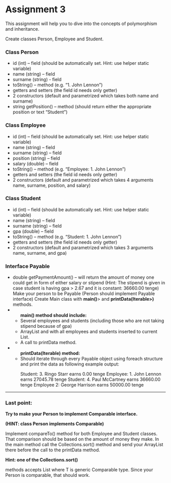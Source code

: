 <h1>Assignment 3</h1>
<p>This assignment will help you to dive into the concepts of polymorphism and inheritance.</p>
<p>Create classes Person, Employee and Student.</p>
<h3>Class Person</h3>
<ul>
<li> id (int) – field (should be automatically set. Hint: use helper static variable)
<li> name (string) – field
<li> surname (string) - field 
<li> toString() – method (e.g. “1. John Lennon”)
<li> getters and setters (the field id needs only getter)
<li> 2 constructors (default and parametrized which takes both name and surname)
<li> string getPosition() – method (should return either the appropriate position or text “Student”)
</ul>

<h3>Class Employee</h3>
<ul>
<li> id (int) – field (should be automatically set. Hint: use helper static variable)
<li> name (string) – field
<li> surname (string) – field
<li> position (string) – field
<li> salary (double) – field
<li> toString() – method (e.g. “Employee: 1. John Lennon”)
<li> getters and setters (the field id needs only getter)
<li> 2 constructors (default and parametrized which takes 4 arguments name, surname, position,
and salary)
</ul>
<h3>Class Student</h3>
<ul>
<li> id (int) – field (should be automatically set. Hint: use helper static variable)
<li> name (string) – field
<li> surname (string) – field
<li> gpa (double) – field
<li> toString() – method (e.g. “Student: 1. John Lennon”)
<li> getters and setters (the field id needs only getter)
<li> 2 constructors (default and parametrized which takes 3 arguments name, surname, and gpa)
</ul>
<h3>Interface Payable</h3>
<ul>
<li> double getPaymentAmount() – will return the amount of money one could get in form of either
salary or stipend (Hint: The stipend is given in case student is having gpa > 2.67 and it is
constant: 36660.00 tenge)
Make your person to be Payable (Person should implement Payable interface)
Create Main class with <strong>main()</strong>> and <strong>printData(Iterable<Person>>)</strong></strong> methods.
    <li><ul><strong>main() method should include:</strong>
        <li>Several employees and students (including those who are not taking stipend because of gpa)
        <li> ArrayList<Person> and with all employees and students inserted to current List.
        <li> A call to printData method.
    </ul>

<li><ul><strong>printData(Iterable<Person>) method:</strong>
<li>Should iterate through every Payable object using foreach structure and print the data as following example output:
<p>Student: 3. Ringo Starr earns 0.00 tenge
Employee: 1. John Lennon earns 27045.78 tenge
Student: 4. Paul McCartney earns 36660.00 tenge
Employee 2: George Harrison earns 50000.00 tenge
</ul>
</ul>
<hr>
<h3>Last point:</h3> <strong>Try to make your Person to implement Comparable interface.
<p>(HINT: class Person implements Comparable<Person>)</strong></p>
Implement compareTo() method for both Employee and Student classes. That comparison should be
based on the amount of money they make.
In the main method call the Collections.sort() method and send your ArrayList there before the call to
the printData method.
<p><strong>Hint: one of the Collections.sort()</strong></p> methods accepts List<T> where T is generic Comparable type.
Since your Person is comparable, that should work. 